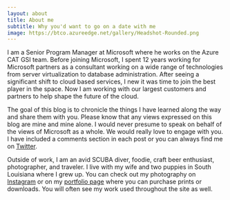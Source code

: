 ```yaml
---
layout: about
title: About me
subtitle: Why you'd want to go on a date with me
image: https://btco.azureedge.net/gallery/Headshot-Rounded.png
---
```


I am a Senior Program Manager at Microsoft where he works on the Azure CAT GSI team. Before joining Microsoft, I spent 12 years working for Microsoft partners as a consultant working on a wide range of technologies from server virtualization to database administration. After seeing a significant shift to cloud based services, I new it was time to join the best player in the space. Now I am working with our largest customers and partners to help shape the future of the cloud.

The goal of this blog is to chronicle the things I have learned along the way and share them with you. Please know that any views expressed on this blog are mine and mine alone. I would never presume to speak on behalf of the views of Microsoft as a whole. We would really love to engage with you. I have included a comments section in each post or you can always find me on [Twitter](//twitter.com/jgardner04).

Outside of work, I am an avid SCUBA diver, foodie, craft beer enthusiast, photographer, and traveler. I live with my wife and two puppies in South Louisiana where I grew up. You can check out my photography on [Instagram](//instagram.com/jgardner04) or on my [portfolio page](//www.jonathanagardner.com) where you can purchase prints or downloads. You will often see my work used throughout the site as well.
